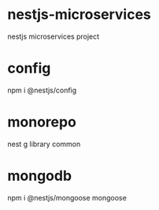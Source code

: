 # nestjs-microservices

nestjs microservices project

# config

npm i @nestjs/config

# monorepo

nest g library common

# mongodb

npm i @nestjs/mongoose mongoose
